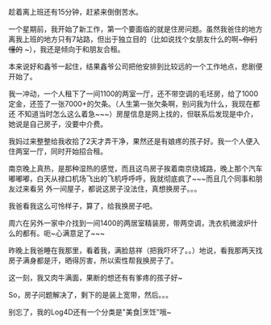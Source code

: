 

趁着离上班还有15分钟，赶紧来倒倒苦水。

一个星期前，我开始了新工作，第一个要面临的就是住房问题。虽然我爸住的地方离我上班的地方只有7站路，但出于独立目的（比如说找个女朋友什么的啊~~~你们懂的~~
~），我还是倾向于和朋友合租。

本来说好和鑫爷一起住，结果鑫爷公司把他安排到比较远的一个工作地点，悲剧便开始了。

我一冲动，一个人租下了一间1100的两室一厅，还不带空调的毛坯房，给了1000定金，还签了一张7000+的欠条。（人生第一张欠条啊，别问我为什么，我现在都还
不知道当时怎么这么着急~~~）房屋信息是网上找的，但联系后发现是中介，她说是自己房子，没要中介费。

我妈过来整整给我收拾了2天才弄干净，果然还是有娘疼的孩子好。我一个人便入住两室一厅，同时开始招合租。

南京晚上真热，是那种湿热的感觉，而且这鸟房子挨着南京绕城路，晚上那个汽车嘟嘟嘟，白天从禄口机场飞出的飞机呼呼呼，我就彻底疯了~~~而且几个同事和朋友过来看另
外一间屋子，都说这房子没法住，真想换房子。。。

我爸看我这么可怜样子，算了，给我换房子吧。

周六在另外一家中介找到一间1400的两居室精装房，带两空调，洗衣机微波炉什么的都有。呃~心满意足了~~~

昨晚上我爸睡在我那里，看着我，满脸慈祥（把我吓坏了。。）地说，看我那两天找房子满身都是汗，晒得厉害，所以索性帮我换房子了。

这一刻，我又肉牛满面，果断的想还有有爹疼的孩子好~

So，房子问题解决了，剩下的是装上宽带，然后。。。

别忘了，我的Log4D还有一个分类是"美食|烹饪"哦~


